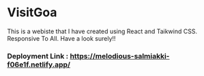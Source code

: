 # VisitGoa
This is a webiste that I have created using React and Taikwind CSS. Responsive To All. Have a look surely!!

### Deployment Link : https://melodious-salmiakki-f06e1f.netlify.app/
